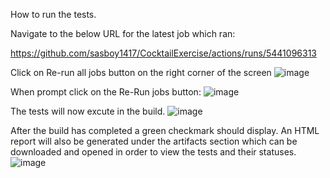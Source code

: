 How to run the tests.

Navigate to the below URL for the latest job which ran:

https://github.com/sasboy1417/CocktailExercise/actions/runs/5441096313

Click on Re-run all jobs button on the right corner of the screen
![image](https://github.com/sasboy1417/CocktailExercise/assets/25165419/1b987aff-c8cc-4617-8166-914ebdf7b997)

When prompt click on the Re-Run jobs button:
![image](https://github.com/sasboy1417/CocktailExercise/assets/25165419/8bb9978c-ddf7-4bf9-b3d9-5e0677b6e9ae)

The tests will now excute in the build.
![image](https://github.com/sasboy1417/CocktailExercise/assets/25165419/b6578dab-f1b9-4b70-999c-4ca0d1da72be)

After the build has completed a green checkmark should display.
An HTML report will also be generated under the artifacts section which can be downloaded and opened in order to view the tests and their statuses.
![image](https://github.com/sasboy1417/CocktailExercise/assets/25165419/a0baf740-c2f3-4953-a7f0-2f9603abe2a0)

